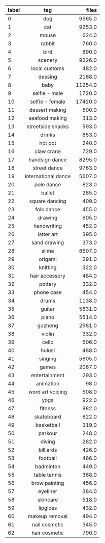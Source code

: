 | label       | tag       | files  |
| ------------- |:-------------:| -----:|
| 0 | dog | 9565.0 |
| 1 | cat | 9253.0 |
| 2 | mouse | 624.0 |
| 3 | rabbit | 760.0 |
| 4 | bird | 890.0 |
| 5 | scenery | 9226.0 |
| 6 | local customs | 482.0 |
| 7 | dessing | 2168.0 |
| 8 | baby | 11254.0 |
| 9 | selfie - male | 1720.0 |
| 10 | selfie - female | 17420.0 |
| 11 | dessert making | 500.0 |
| 12 | seafood making | 313.0 |
| 13 | streetside snacks | 593.0 |
| 14 | drinks | 653.0 |
| 15 | hot pot | 240.0 |
| 16 | claw crane | 729.0 |
| 17 | handsign dance | 8295.0 |
| 18 | street dance | 9763.0 |
| 19 | international dance | 5607.0 |
| 20 | pole dance | 823.0 |
| 21 | ballet | 285.0 |
| 22 | square dancing | 409.0 |
| 23 | folk dance | 455.0 |
| 24 | drawing | 605.0 |
| 25 | handwriting | 452.0 |
| 26 | latter art | 395.0 |
| 27 | sand drawing | 373.0 |
| 28 | slime | 8507.0 |
| 29 | origami | 291.0 |
| 30 | knitting | 322.0 |
| 31 | hair accessory | 484.0 |
| 32 | pottery | 332.0 |
| 33 | phone case | 454.0 |
| 34 | drums | 1138.0 |
| 35 | guitar | 5831.0 |
| 36 | piano | 5514.0 |
| 37 | guzheng | 2981.0 |
| 38 | violin | 332.0 |
| 39 | cello | 506.0 |
| 40 | hulusi | 488.0 |
| 41 | singing | 5605.0 |
| 42 | games | 2067.0 |
| 43 | entertainment | 293.0 |
| 44 | animation | 98.0 |
| 45 | word art voicing | 508.0 |
| 46 | yoga | 922.0 |
| 47 | fitness | 882.0 |
| 48 | skateboard | 822.0 |
| 49 | basketball | 319.0 |
| 50 | parkour | 248.0 |
| 51 | diving | 282.0 |
| 52 | billiards | 426.0 |
| 53 | football | 466.0 |
| 54 | badminton | 449.0 |
| 55 | table tennis | 368.0 |
| 56 | brow painting | 456.0 |
| 57 | eyeliner | 384.0 |
| 58 | skincare | 518.0 |
| 59 | lipgloss | 432.0 |
| 60 | makeup removal | 494.0 |
| 61 | nail cosmetic | 345.0 |
| 62 | hair cosmetic | 790.0 |